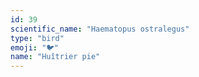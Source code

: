 ```yaml
---
id: 39
scientific_name: "Haematopus ostralegus"
type: "bird"
emoji: "🐦"
name: "Huîtrier pie"
---
```

